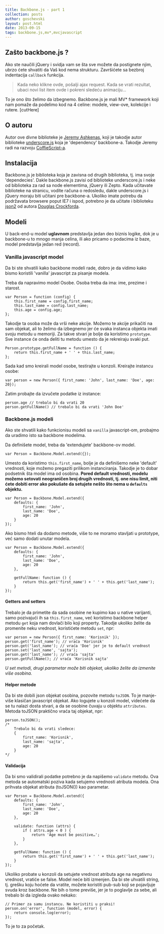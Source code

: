```yaml
---
title: Backbone.js - part 1
collection: posts
author: goschevski
layout: post.html
date: 2013-09-15
tags: backbone.js,mv*,mvcjavascript
---
```


## Zašto backbone.js ?

Ako ste naučili jQuery i svidja vam se šta sve možete da postignete njim, ubrzo ćete shvatiti da Vaš kod nema strukturu. Završićete sa bezbroj indentacija `callback` funkcija. 

> Kada neko klikne ovde, pošalji ajax request. Kada se vrati rezultat, ubaci novi list item ovde i pokreni sledeću animaciju…

To je ono što želimo da izbegnemo. Backbone.js je mali MV* framework koji nam pomaže da podelimo kod na 4 celine: modele, view-ove, kolekcije i rutere.
[cutHere]

## O autoru

Autor ove divne biblioteke je [Jeremy Ashkenas](https://twitter.com/jashkenas), koji je takodje autor biblioteke [underscore.js](http://underscorejs.org/) koja je 'dependency' backbone-a. Takodje Jeremy radi na razvoju [CoffieScript-a](http://coffeescript.org/).

## Instalacija
Backbone.js je biblioteka koja je zavisna od drugih biblioteka, tj. ima svoje 'dependecies'. Dakle backbone.js zavisi od biblioteke underscore.js i neke od biblioteka za rad sa node elementima, jQuery ili Zepto. Kada učitavate biblioteke na stranicu, vodite računa o redosledu, dakle underscore.js i jQuery moraju biti učitani pre backbone-a. Ukoliko imate potrebu da podržavata browsere poput IE7 i ispod, potrebno je da učitate i biblioteku [json2](https://github.com/douglascrockford/JSON-js) od autora [Douglas Crockforda](http://www.crockford.com/).

## Modeli
U back-end-u model **uglavnom** predstavlja jedan deo biznis logike, dok je u backbone-u to mnogo manja celina, ili ako pricamo o podacima iz baze, model predstavlja jedan red (record). 

### Vanilla javascript model
Da bi ste shvatili kako backbone modeli rade, dobro je da vidimo kako bismo koristili 'vanilla' javascript za pisanje modela.

Treba da napravimo model Osobe. Osoba treba da ima: ime, prezime i starost.

```
var Person = function (config) {
	this.first_name = config.first_name;
	this.last_name = config.last_name;
	this.age = config.age;
};
```

Takodje ta osoba može da vrši neke akcije. Možemo te akcije prikačiti na sam objekat, ali to želimo da izbegnemo jer će svaka instanca objekta imati svoju metodu u memoriji. Za takve stvari je bolje da koristimo `prototype`. Sve instance će onda deliti tu metodu umesto da je rekreiraju svaki put.

```
Person.prototype.getFullName = function () {
	return this.first_name + ' ' + this.last_name;
};
```

Sada kad smo kreirali model osobe, testirajte u konzoli. Kreirajte instancu osobe:
```
var person = new Person({ first_name: 'John', last_name: 'Doe', age: 20});
```

Zatim probajte da izvučete podatke iz instance:

```
person.age // trebalo bi da vrati 20
person.getFullName() // trebalo bi da vrati 'John Doe'
```


### Backbone.js modeli
Ako ste shvatili kako funkcionisu modeli sa `vanilla` javascript-om, probajmo da uradimo isto sa backbone modelima.

Da definišete model, treba da 'extendujete' backbone-ov model.

```
var Person = Backbone.Model.extend({});
```

Umesto da koristimo `this.first_name`, bolje je da definišemo neke 'default' vrednosti, koje možemo pregaziti prilikom instanciranja. Takodje je to dobar podsetnik šta model ima od osobina. **Pored default vrednosti, modelu možemo setovati neograničen broj drugih vrednosti, tj. one nisu limit, niti ćete dobiti error ako pokušate da setujete nešto što nema u `defaults` objektu.**

```
var Person = Backbone.Model.extend({
	defaults: {
		first_name: 'John',
		last_name: 'Doe',
		age: 20
	}
});
```

Ako bismo hteli da dodamo metode, više to ne moramo stavljati u prototype, već samo dodati unutar modela.

```
var Person = Backbone.Model.extend({
	defaults: {
		first_name: 'John',
		last_name: 'Doe',
		age: 20
	},

	getFullName: function () {
		return this.get('first_name') + ' ' + this.get('last_name');
	}
});
```
#### Getters and setters
Trebalo je da primetite da sada osobine ne kupimo kao u native varijanti, samo pozivajući ih sa `this.first_name`, već koristimo backbone helper metodu `get` koja nam dovlači bilo koji property. Takodje ukoliko želite da promenite neku vrednost, koristićete metodu `set`, npr:

```
var person = new Person({ first_name: 'Korisnik' });
person.get('first_name'); // vraća 'Korisnik'
person.get('last_name'); // vraća 'Doe' jer je to default vrednost
person.set('last_name', 'sajta');
person.get('last_name'); // vraća 'sajta'
person.getFullName(); // vraća 'Korisnik sajta'
```

*U set metodi, drugi parametar može biti objekat, ukoliko želite da izmenite više osobina.*


#### Helper metode

Da bi ste dobili json objekat osobina, pozovite metodu `toJSON`. To je manje-više klasičan javascript objekat. Ako logujete u konzoli model, videćete da se tu nalazi dosta stvari, a da se osobine čuvaju u objektu `attributes`. Metoda toJSON praktično vraća taj objekat, npr:

```
person.toJSON();
/*
	Trebalo bi da vrati sledece:
	{
		first_name: 'Korisnik',
		last_name: 'sajta',
		age: 20
	}
*/

```

#### Validacija
Da bi smo validirali podatke potrebno je da napišemo `validate` metodu. Ova metoda se automatski poziva kada setujemo vrednosti atributa modela. Ona prihvata objekat atributa (toJSON()) kao parametar. 

```
var Person = Backbone.Model.extend({
	defaults: {
		first_name: 'John',
		last_name: 'Doe',
		age: 20
	},

	validate: function (attrs) {
		if ( attrs.age < 0 ) {
			return 'Age must be positive…';
		}
	},

	getFullName: function () {
		return this.get('first_name') + ' ' + this.get('last_name');
	}
});
```

Ukoliko probate u konzoli da setujete vrednost atributa age na negativnu vrednost, vratiće se false. Model neće biti izmenjen.
Da bi ste uhvatili string, tj. grešku koju hoćete da vratite, možete koristiti pub-sub koji se pojavljuje svuda kroz backbone. Ne bih o tome previše, jer je to poglavlje za sebe, ali trebalo bi da izgleda ovako nekako:

```
// Primer za samu instancu. Ne koristiti u praksi!
person.on('error', function (model, error) {
	return console.log(error);
});
```

To je to za početak.
